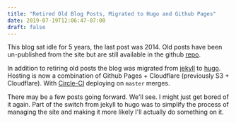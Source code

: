 ```yaml
---
title: "Retired Old Blog Posts, Migrated to Hugo and Github Pages"
date: 2019-07-19T12:06:47-07:00
draft: false
---
```


This blog sat idle for 5 years, the last post was 2014. Old posts have been
un-published from the site but are still available in the
github [repo](https://github.com/joemiller/blog/tree/master/content/post).

In addition to retiring old posts the blog was migrated from
[jekyll](https://jekyllrb.com/) to [hugo](https://gohugo.io/). Hosting is
now a combination of Github Pages + Cloudflare (previously S3 + Cloudflare).
With [Circle-CI](https://circleci.com) deploying on `master` merges.

There may be a few posts going forward. We'll see. I might just get
bored of it again. Part of the switch from jekyll to hugo was to simplify
the process of managing the site and making it more likely I'll actually
do something on it.